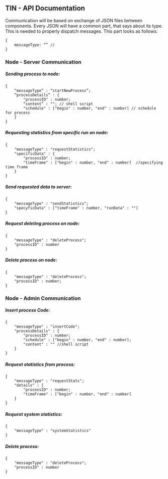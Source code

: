 ## TIN - API Documentation

Communication will be based on exchange of JSON files between components.
Every JSON will have a common part, that says about its type. This is needed to properly dispatch messages.
This part looks as follows:
```
{
	messageType: “” //
}
```



### Node - Server Communication

##### Sending process to node:
```
{
	“messageType” : “startNewProcess”;
	“processDetails” : {
	    "processID" : number;
		“content” : ""; // shell script
		"schedule" : ["begin" : number, "end" : number] // schedule for process
	}
}
```

##### Requesting statistics from specific run on node:
```
{
    "messageType" : "requestStatistics";
    "specificData" : {
        "processID" : number;
        "timeFrame" : ["begin" : number, "end" : number]  //specifying time frame
    }
}
```

##### Send requested data to server:
```
{
    "messageType" : "sendStatistics";
    "specyficData" : ["timeFrame" : number, "runData" : ""]
}
```

##### Request deleting process on node:
```
{
    "messageType" : "deleteProcess";
    "processID" : number
}
```

##### Delete process on node:
```
{
    "messageType" : "deleteProcess";
    "processID" : number;
}
```

### Node - Admin Communication

##### Insert process Code:
```
{
    "messageType" : "insertCode";
    "processDetails" : {
        "processID" : number;
        "schedule" : ["begin" : number, "end" : number];
        "content" : "" //shell script
    }
}
```

##### Request statistics from process:
```
{
    "messageType" : "requestStats";
    "details" : {
        "processID" : number;
        "timeFrame" : ["begin" : number, "end" : number]
    }
}
```

##### Request system statistics:
```
{
    "messageType" : "systemStatistics"
}
```

##### Delete process:
```
{
    "messageType" : "deleteProcess";
    "processID" : number
}
```